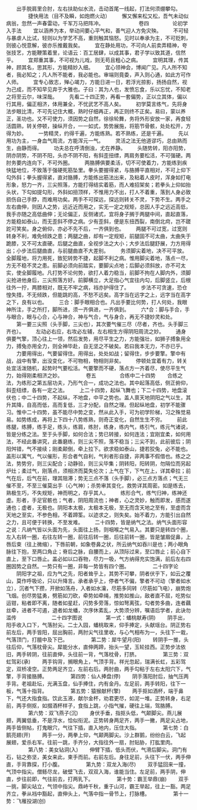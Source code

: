 <!-- { "loadSidebar": true } -->
　　出手脱肩里合肘，左右扶助似水流，击动首尾一线起，打法何须绷攀勾。 
　　 
　　捷快用法（目不及瞬，如炮燃火动） 
　　懈又懈来松又松，吾气未动似病翁，忽然一声春雷动，千军万马把阵冲。
　　
　　
　　卷四 
　　 
　　论初学入手法 
　　宜以涵养为本，举动间要心平气和，善气迎人方免灾殃。 
　　不可轻与暴虐人比试，轻则以为学艺不高，重则触其恼怒。见时以奉承为主，不可贬刺，则彼心悦意解，彼亦乐推戴我矣。 
　　宜在静处用功，不可向人前卖弄精神，夸张技艺，方能鞭策着里，论语云：百工居肆，以成其事，君子学以致其道，信然乎。 
　　宜郑重其事，不可视为儿戏，则无苟且粗心之病。 
　　宜明其理，传其神，顾其名，思其形，方能精妙入细。 
　　宜心领神会，博闻广见。凡人所不知者，我必知之；凡人所不能者，我必能也。审端则竟委，声入则心通，如此方可作人师。 
　　宜专心致志，殚心竭力，方能日进一日，若浮光掠影，扬扬自然，视为己成，而不知早见弃于大雅也。子曰：其为人也，发愤忘食，乐以忘忧，不知老之将至云尔，味深哉。 
　　先看二十四正势，再看一套偏势，正以立其体，偏以行其用，偏正相济，体用兼全，不忧武艺不高人矣。 
　　初学莫言练气，先将身法步眼比清，不可先记住大概，熟时仔细再正，再正则终不正矣。易曰，蒙以养正，圣功也。又不可使力，须因势之自然，徐徐轮舞，务将外形安放一家，再食轻活圆熟，转关停顿，操纵开合，一一如式，势势展施，将筋节骨骸，处处松开，方得为妙。 
　　一势精灵，约得千遍，方能练熟。若不熟练，还是千遍。 
　　先以用功为主，一身血气周流，方能浑元一气。 
　　灵活之法无他道谬巧，总由熟而生，由静而得。 
　　功夫总在呼清倒浊，尤在养静。 
　　头随势转，阳亦阳势，阴亦阴势，不阴不阳，头亦不阴不阳，有斜歪扭缥，两肩务要松活，不可强硬。两肘务要内连向下，不可外圈。 
　　两胳膊俱要柔活，切不可使着力，方能练到疾快猛地位，不致落于强硬死筋坠里。拳头要握得紧，与胳膊平直相对，不可上仰下勾外斜；拳头握得紧，直对胳膊，方能练出筋法出来，及粘着人皮时，浑身如打电形象，怒力一齐，三尖照落，方能打得结实着筋，而人难招架矣；若拳头上仰如抬头状，下勾如提勾形，外斜如扭顶样，不惟用力不出，打人不着重，落到人身必致损伤自己手脖，而难用功矣。两手不可探远，探远则转关不灵，下势不生。两手之左右曲伸，则因人之势，远近近而用之，实无一定之规矩，总因人手之远近高低，我手亦随之高低曲伸；无论偏正，反侧诸式，宜将身子搁于两腿中间，直起直落，方能稳如泰山，而无歪斜不停之病。少有歪斜，便是东扭西裂，南倒北疴，岂不蹉跎可笑矣。身之俯仰，亦必不先不后，一齐俱到也。 
　　两腿不可过宽，过宽则转身不利，难免倾跌之患；两腿之曲，却有一定规矩，前腿固不可太曲，太曲失于跪膝，又不可太直硬。后腿之曲直，全视步法之大小；大步法后腿舒展，力方用得出；小步法后腿曲直，与前腿曲直不大差别。 
　　务须脚尖着地，决不可平放。全脚履地，将力用死，致犯转势不捷，起脚不利之病。惟用脚尖着地，落点一尽，方无不稳不灵之患。前脚必须向前踏实，要脚尖点地；后脚必须斜放，亦不可太实，使全脚履地。凡打势不论何势，欲打人着力稳当，前脚不拘在人脚内外，须脚尖抢进他身后，三尖照落方好。前脚横立，大足指心气宜往内勾，后脚竖立，后根往外一拧，两膝相对，既无不牢之病，裆亦护得住了。 
　　步法不可贪速，恐仓惶失措，不无倾跌，但能跳的高，不愁不远矣。高字当在远字之上，远字当在高字之下，良有以也。 
　　三合：脚手眼相合也。凡出手要比何势，打人何处，我眼神所注，手之所打，脚所进，须一齐俱进，一齐俱到。 
　　六*合：脚与手合，手与眼合，眼与心合，心与神合，神与气合，气与身合，再无不捷妙灵和处。 
　　第一要三尖照（头手脚，三尖也），其次要气催三尽（尽者，齐也。头手脚三齐也）。 
　　左动必右应，右攻必左辅，左右相生方得阴阳周流之妙。 
　　通身俱要气擎，顶心往上一领，然后发势，用尽平生之力，方能强壮，如狮子搏象用全力，搏兔亦用全力，则全神毕赴，自无坚之不破矣。若曰我本无力，不亦已乎。 
　　力要用得出，气要留得住。用得出，处处如战；留得住，步步要擎。擎中有战，战中有擎，出没变化，不可物相，物相则非矣。 
　　停顿处宜着有力，转关处宜活泼随机，起势时气要松活。气要擎而不硬，落点方一齐着尽，使尽平生气力，始得刚柔相济之妙。
　　
　　卷五 
　　 
　　合练中二十四势 
　　合练之法，为练形之第五层功夫，乃形气合一，成功之法也。其中起落高低，侧正俯仰，斜歪纽缥，各有一定之法。 
　　上二十四势，起纵飞舞也；下二十四势，地盘滚伏也；中二十四势，不起纵，不地盘，中平之势也。盖人禀天地阴阳之气以生，其升其降，自高而低，高而复低，三才分配，自然之理。但起纵地盘，初学不能骤习。惟中二十四势，虽不能尽中势之变，然从此入手，可为初学阶梯，习之殊觉易易。如势练成，再将上下四十八势练熟，则奇正变化，自然生生不穷。 
　　前此练腿，练膊，练手足，练头，练肩，练肘，练身，练内气，练引气，练元气诸说，皆是分练之法。至于头手脚，如何合法；势已转接，如何连法；宜刚宜柔，如何用法，不经此番讲究，此番磨练，则三尖不照，落不稳当；三尖不到，此前彼后；阴阳舛错，气不接续；刚柔颠倒，牵上拉下。欲求稳如泰山，捷若狡兔，必不能也。盖形以寓气，气以催形，形合者气自利，气利者形自捷，非两事不假借也。练之之法，势势穷，则三尖配合；动静验，则三尖毕集；阴转阳，阳转阴，勿隔位而另起炉灶；柔过气，刚落点，须相济而莫失伦次；上气在下，下气在上，详其牵拉；前气在后，后气在前，理其阻滞；势无三点不落（头手脚），必三点方落点；气无三催不至，不至三催莫出手（心气神）；杀势审其变化，救势详其周密。如是练去，熟极生巧，不失规矩，神而明之，存乎其人。 
　　练形合气，练气归神，练神还虚。形者，手足官骸也；气者，阴阳周流也；神者，心之灵妙，触而即发，感而遂通也；虚者，无极也。阴阳本太极，太极本无极，至无而含天地之至有，至虚而含天地之至实，不参色相，不着蹄筌。以迹求之，则失矣。始不着力，方能引出自然之力，且可便于转换，不至发难。 
　　二十四势，皆是纳气之法。纳气头面形容之说：凡纳气皆以头面为先，头面往上扬，则咽喉之气易入。其要只是转四个圈，左入右转一圈，右往左转一圈，前往后转一圈，后往前转一圈，皆是皱眉促鼻，上唇后束（往上微缩），下唇前朝，如象卷鼻之状，所云纳气如吞川是也；两小眼角脉往下抱，至两口角止；脊后之脉，自腰而上，从顶际过来，至口唇止；前心自下直上，至下口唇止。盖必如以口吞物，尽力一吸，气方纳得充实饱满，前后左右四圈因势之自然。一势只有一圈，非每一势皆有四个圈。 
　　 
　　二十四字论 
　　阴阳字之祖，应为气之先，阳者耸乎上，其势不可攀，阴者伏乎下，如云之覆山，莫作呼吸论，只以升降言。承者承乎上，停者气不偏，擎者不可动（擎者如水立），沉者气下攒，开掀如荡舟，入者如水瀹，尽筋多同转（尽筋如飞电），崩势炮飞烟。创尽势猛勇，劈筋如刀砍，牵势如牵绳，推势如推山，敌者直不屈，吃势似运钳，粘者即不离，随者如星赶，闪势多旁落，惊如弩离弦，勾者势多曲，连者藕丝牵，进者不可遏，退者如龙蟠，次序休紊乱，大势须分辨，嘱语后学者，此诀勿滥传
　　
　　
　　二十四字图说 
　　 
　　第一式：蟠桃献寿(阴) 
　　阴手出，阳手收入口下，气落肘尖。二士入园，蟠桃取来，仰手捧定，头献瑶台。阴正势右前左后，两手皆阳，屈出胸前，两肘尖气往里收，与心气相布为一，头往下一栽，气落顶门，打膻中及下巴。 
　　 
　　第二势：犀牛望月(阳) 
　　转阴手一推，头往后仰，气落枕骨尖。犀能分水，直伸两蹄，抬头一望，玉轮挂西。正势步法依旧，两手转阴，往前直伸，头往前一背，气落枕骨，打脐。 
　　 
　　第三势：双虹驾彩(承) 
　　两手钩背，搁眼角上，气顶手背。祥光忽起，瑞满长虹，五彩驾定，双桥凌空。正势两足齐立，左前右后。两肘曲，两手勾粘于左右太阳穴下，气擎，手背接胳膊。 
　　 
　　第四势：仙人捧盘(停) 
　　阴手落阳肘后，抽气压两手背。老祖赴坛，光满玉盘，仙手捧住，内有金丹。左足前，两手转阳，往下一板，气落十指背。 
　　 
　　第五势：猿猴献杯(擎) 
　　两手抠如酒杯，端于鼻下，气还大指食指。饮此玉液，献尔金杯，劝君更尽，如泥一堆。正势转身，右足前，两手侧抠，如掇酒杯样子，食指上跳，小指气摧，硬往上端，驾胳膊。 
　　 
　　第六势：双飞燕子(沉) 
　　身伏手垂，指抠头低，气颠脚尖。燕儿展翅，两翼低垂，不是浮水，恰似衔泥。正势转身两足齐，两手一撇，两足尖占地，两手皆侧帖，打鬼眼穴，气往下插，直入地内，压住大指。 
　　 
　　第七势：白鹅亮翅(开) 
　　两手一分，两拳上仰，气颠两脚尖。沙上群鹅，纷纷白云，飞起展翅，爱杀右军。往前一跳，手齐分，大指往外一扇，肘贴胁，打肱里肉。 
　　 
　　第八势：美女钻洞(入) 
　　伸臂下插，低头而伏，气滑后脚尖。洞门有石，钻之弥坚，美女来此，束手而前。右前左后。身往足前，头往下一伏，两手伸直，手背靠探，打小腹。 
　　 
　　第九势：双龙入海(尽) 
　　双手猛回来一撞，气顶中指尖。僧鲧尽龙，破壁飞去，双双入海，谁能当住。左足前，两手阴，伸直，步往前即，气往前去，打两乳下。 
　　 
　　第十势：霸王举鼎(崩) 
　　双手一挑，脚尖站立，气领中指尖。鼎峙千秋，重于山河，霸王举起，往上一豁。两足齐立，拳从裆中豁起，直伸头上，气落中指一骨节上，打脉槽。 
　　 
　　第十一势：飞雁投湖(创) 
